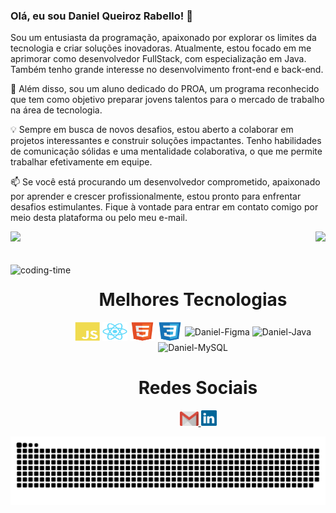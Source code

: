 ### Olá, eu sou Daniel Queiroz Rabello! 👋  
 Sou um entusiasta da programação, apaixonado por explorar os limites da tecnologia e criar soluções inovadoras. Atualmente, estou focado em me aprimorar como desenvolvedor FullStack, com especialização em Java. Também tenho grande interesse no desenvolvimento front-end e back-end.

🚀 Além disso, sou um aluno dedicado do PROA, um programa reconhecido que tem como objetivo preparar jovens talentos para o mercado de trabalho na área de tecnologia.

💡 Sempre em busca de novos desafios, estou aberto a colaborar em projetos interessantes e construir soluções impactantes. Tenho habilidades de comunicação sólidas e uma mentalidade colaborativa, o que me permite trabalhar efetivamente em equipe.

📫 Se você está procurando um desenvolvedor comprometido, apaixonado por aprender e crescer profissionalmente, estou pronto para enfrentar desafios estimulantes. Fique à vontade para entrar em contato comigo por meio desta plataforma ou pelo meu e-mail.

<div>
  
  <img  height="180em" src="https://github-readme-stats.vercel.app/api?username=Daniel-Rabello&show_icons=true&theme=tokyonight&include_all_commits=true&count_private=true"/>
  <img align="right" height="180em" src="https://github-readme-stats.vercel.app/api/top-langs/?username=Daniel-Rabello&layout=compact&langs_count=16&theme=tokyonight"/>
</div>
<br>

<div  align="center"> 
  <div style="display: inline_block"><br>
    <img align="left" height="250" alt="coding-time" src="code.gif">
    <h1 align="center">Melhores Tecnologias</h1>
    <img align="center" height="30" width="40" alt="js-icon"  src="https://raw.githubusercontent.com/devicons/devicon/master/icons/javascript/javascript-plain.svg">
    <img align="center" height="30" width="40" alt="react-icon" src="https://raw.githubusercontent.com/devicons/devicon/master/icons/react/react-original.svg">
    <img align="center" height="30" width="40" alt="html-icon" src="https://raw.githubusercontent.com/devicons/devicon/master/icons/html5/html5-original.svg">
    <img align="center" height="30" width="40" alt="css-icon" src="https://raw.githubusercontent.com/devicons/devicon/master/icons/css3/css3-original.svg">
    <img align="center" alt="Daniel-Figma" height="30" width="40" src="https://cdn.jsdelivr.net/gh/devicons/devicon/icons/figma/figma-original.svg" />
    <img align="center" alt="Daniel-Java" height="30" width="40" src="https://cdn.jsdelivr.net/gh/devicons/devicon/icons/java/java-original.svg" />
    <img align="center" alt="Daniel-MySQL" height="30" width="40" src="https://cdn.jsdelivr.net/gh/devicons/devicon/icons/mysql/mysql-original.svg" />
   </div>
    
  
  <h1 align="center">Redes Sociais</h1>
    <a href = "mailto: danielqueirozrabello@gmail.com">
      <img width="30" src="gmail.svg">
    </a>
    <a href = "https://www.linkedin.com/in/daniel-rabello/">
      <img width="25" src="linkedin.svg">
    </a>
</div>
  
![Snake animation](https://github.com/Daniel-Rabello/Daniel-Rabello/blob/output/github-contribution-grid-snake.svg)
